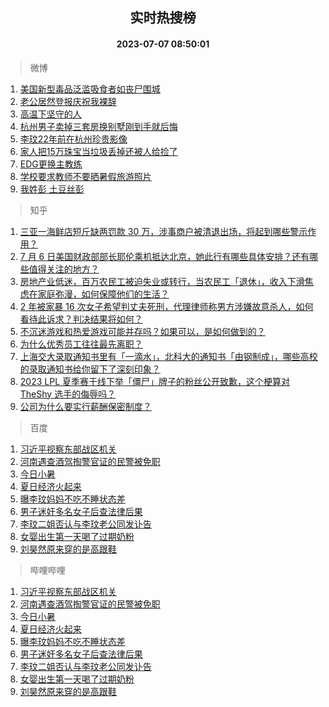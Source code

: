 <div align="center"><h2>实时热搜榜</h2><h4>2023-07-07 08:50:01</h4></div>

> 微博  

1. [美国新型毒品泛滥吸食者如丧尸围城](https://s.weibo.com/weibo?q=%23%E7%BE%8E%E5%9B%BD%E6%96%B0%E5%9E%8B%E6%AF%92%E5%93%81%E6%B3%9B%E6%BB%A5%E5%90%B8%E9%A3%9F%E8%80%85%E5%A6%82%E4%B8%A7%E5%B0%B8%E5%9B%B4%E5%9F%8E%23&t=31&band_rank=1&Refer=top)<br />
2. [老公居然登报庆祝我裸辞](https://s.weibo.com/weibo?q=%23%E8%80%81%E5%85%AC%E5%B1%85%E7%84%B6%E7%99%BB%E6%8A%A5%E5%BA%86%E7%A5%9D%E6%88%91%E8%A3%B8%E8%BE%9E%23&t=31&band_rank=2&Refer=top)<br />
3. [高温下坚守的人](https://s.weibo.com/weibo?q=%23%E9%AB%98%E6%B8%A9%E4%B8%8B%E5%9D%9A%E5%AE%88%E7%9A%84%E4%BA%BA%23&t=31&band_rank=3&Refer=top)<br />
4. [杭州男子卖掉三套房换别墅刚到手就后悔](https://s.weibo.com/weibo?q=%23%E6%9D%AD%E5%B7%9E%E7%94%B7%E5%AD%90%E5%8D%96%E6%8E%89%E4%B8%89%E5%A5%97%E6%88%BF%E6%8D%A2%E5%88%AB%E5%A2%85%E5%88%9A%E5%88%B0%E6%89%8B%E5%B0%B1%E5%90%8E%E6%82%94%23&t=31&band_rank=4&Refer=top)<br />
5. [李玟22年前在杭州珍贵影像](https://s.weibo.com/weibo?q=%23%E6%9D%8E%E7%8E%9F22%E5%B9%B4%E5%89%8D%E5%9C%A8%E6%9D%AD%E5%B7%9E%E7%8F%8D%E8%B4%B5%E5%BD%B1%E5%83%8F%23&t=31&band_rank=5&Refer=top)<br />
6. [家人把15万珠宝当垃圾丢掉还被人给捡了](https://s.weibo.com/weibo?q=%23%E5%AE%B6%E4%BA%BA%E6%8A%8A15%E4%B8%87%E7%8F%A0%E5%AE%9D%E5%BD%93%E5%9E%83%E5%9C%BE%E4%B8%A2%E6%8E%89%E8%BF%98%E8%A2%AB%E4%BA%BA%E7%BB%99%E6%8D%A1%E4%BA%86%23&t=31&band_rank=6&Refer=top)<br />
7. [EDG更换主教练](https://s.weibo.com/weibo?q=%23EDG%E6%9B%B4%E6%8D%A2%E4%B8%BB%E6%95%99%E7%BB%83%23&t=31&band_rank=7&Refer=top)<br />
8. [学校要求教师不要晒暑假旅游照片](https://s.weibo.com/weibo?q=%23%E5%AD%A6%E6%A0%A1%E8%A6%81%E6%B1%82%E6%95%99%E5%B8%88%E4%B8%8D%E8%A6%81%E6%99%92%E6%9A%91%E5%81%87%E6%97%85%E6%B8%B8%E7%85%A7%E7%89%87%23&t=31&band_rank=8&Refer=top)<br />
9. [我姓彭 土豆丝彭](https://s.weibo.com/weibo?q=%E6%88%91%E5%A7%93%E5%BD%AD%20%E5%9C%9F%E8%B1%86%E4%B8%9D%E5%BD%AD&t=31&band_rank=9&Refer=top)<br />

> 知乎  

1. [三亚一海鲜店短斤缺两罚款 30 万，涉事商户被清退出场，将起到哪些警示作用？](https://www.zhihu.com/question/610555575)<br />
2. [7 月 6 日美国财政部部长耶伦乘机抵达北京，她此行有哪些具体安排？还有哪些值得关注的地方？](https://www.zhihu.com/question/610702246)<br />
3. [房地产业低迷，百万农民工被迫失业或转行，当农民工「退休」，收入下滑焦虑在家庭弥漫，如何保障他们的生活？](https://www.zhihu.com/question/610633138)<br />
4. [2 年被家暴 16 次女子希望判丈夫死刑，代理律师称男方涉嫌故意杀人，如何看待此诉求？判决结果将如何？](https://www.zhihu.com/question/610619293)<br />
5. [不沉迷游戏和热爱游戏可能并存吗？如果可以，是如何做到的？](https://www.zhihu.com/question/602728740)<br />
6. [为什么优秀员工往往最先离职？](https://www.zhihu.com/question/385026167)<br />
7. [上海交大录取通知书里有「一滴水」，北科大的通知书「由钢制成」，哪些高校的录取通知书给你留下了深刻印象？](https://www.zhihu.com/question/610635358)<br />
8. [2023 LPL 夏季赛于线下举「僵尸」牌子的粉丝公开致歉，这个梗算对 TheShy 选手的侮辱吗？](https://www.zhihu.com/question/610480367)<br />
9. [公司为什么要实行薪酬保密制度？](https://www.zhihu.com/question/28079407)<br />

> 百度  

1. [习近平视察东部战区机关](https://www.baidu.com/s?wd=%E4%B9%A0%E8%BF%91%E5%B9%B3%E8%A7%86%E5%AF%9F%E4%B8%9C%E9%83%A8%E6%88%98%E5%8C%BA%E6%9C%BA%E5%85%B3&sa=fyb_news&rsv_dl=fyb_news)<br />
2. [河南遇查酒驾掏警官证的民警被免职](https://www.baidu.com/s?wd=%E6%B2%B3%E5%8D%97%E9%81%87%E6%9F%A5%E9%85%92%E9%A9%BE%E6%8E%8F%E8%AD%A6%E5%AE%98%E8%AF%81%E7%9A%84%E6%B0%91%E8%AD%A6%E8%A2%AB%E5%85%8D%E8%81%8C&sa=fyb_news&rsv_dl=fyb_news)<br />
3. [今日小暑](https://www.baidu.com/s?wd=%E4%BB%8A%E6%97%A5%E5%B0%8F%E6%9A%91&sa=fyb_news&rsv_dl=fyb_news)<br />
4. [夏日经济火起来](https://www.baidu.com/s?wd=%E5%A4%8F%E6%97%A5%E7%BB%8F%E6%B5%8E%E7%81%AB%E8%B5%B7%E6%9D%A5&sa=fyb_news&rsv_dl=fyb_news)<br />
5. [曝李玟妈妈不吃不睡状态差](https://www.baidu.com/s?wd=%E6%9B%9D%E6%9D%8E%E7%8E%9F%E5%A6%88%E5%A6%88%E4%B8%8D%E5%90%83%E4%B8%8D%E7%9D%A1%E7%8A%B6%E6%80%81%E5%B7%AE&sa=fyb_news&rsv_dl=fyb_news)<br />
6. [男子迷奸多名女子后查法律后果](https://www.baidu.com/s?wd=%E7%94%B7%E5%AD%90%E8%BF%B7%E5%A5%B8%E5%A4%9A%E5%90%8D%E5%A5%B3%E5%AD%90%E5%90%8E%E6%9F%A5%E6%B3%95%E5%BE%8B%E5%90%8E%E6%9E%9C&sa=fyb_news&rsv_dl=fyb_news)<br />
7. [李玟二姐否认与李玟老公同发讣告](https://www.baidu.com/s?wd=%E6%9D%8E%E7%8E%9F%E4%BA%8C%E5%A7%90%E5%90%A6%E8%AE%A4%E4%B8%8E%E6%9D%8E%E7%8E%9F%E8%80%81%E5%85%AC%E5%90%8C%E5%8F%91%E8%AE%A3%E5%91%8A&sa=fyb_news&rsv_dl=fyb_news)<br />
8. [女婴出生第一天喝了过期奶粉](https://www.baidu.com/s?wd=%E5%A5%B3%E5%A9%B4%E5%87%BA%E7%94%9F%E7%AC%AC%E4%B8%80%E5%A4%A9%E5%96%9D%E4%BA%86%E8%BF%87%E6%9C%9F%E5%A5%B6%E7%B2%89&sa=fyb_news&rsv_dl=fyb_news)<br />
9. [刘昊然原来穿的是高跟鞋](https://www.baidu.com/s?wd=%E5%88%98%E6%98%8A%E7%84%B6%E5%8E%9F%E6%9D%A5%E7%A9%BF%E7%9A%84%E6%98%AF%E9%AB%98%E8%B7%9F%E9%9E%8B&sa=fyb_news&rsv_dl=fyb_news)<br />

> 哔哩哔哩  

1. [习近平视察东部战区机关](https://www.baidu.com/s?wd=%E4%B9%A0%E8%BF%91%E5%B9%B3%E8%A7%86%E5%AF%9F%E4%B8%9C%E9%83%A8%E6%88%98%E5%8C%BA%E6%9C%BA%E5%85%B3&sa=fyb_news&rsv_dl=fyb_news)<br />
2. [河南遇查酒驾掏警官证的民警被免职](https://www.baidu.com/s?wd=%E6%B2%B3%E5%8D%97%E9%81%87%E6%9F%A5%E9%85%92%E9%A9%BE%E6%8E%8F%E8%AD%A6%E5%AE%98%E8%AF%81%E7%9A%84%E6%B0%91%E8%AD%A6%E8%A2%AB%E5%85%8D%E8%81%8C&sa=fyb_news&rsv_dl=fyb_news)<br />
3. [今日小暑](https://www.baidu.com/s?wd=%E4%BB%8A%E6%97%A5%E5%B0%8F%E6%9A%91&sa=fyb_news&rsv_dl=fyb_news)<br />
4. [夏日经济火起来](https://www.baidu.com/s?wd=%E5%A4%8F%E6%97%A5%E7%BB%8F%E6%B5%8E%E7%81%AB%E8%B5%B7%E6%9D%A5&sa=fyb_news&rsv_dl=fyb_news)<br />
5. [曝李玟妈妈不吃不睡状态差](https://www.baidu.com/s?wd=%E6%9B%9D%E6%9D%8E%E7%8E%9F%E5%A6%88%E5%A6%88%E4%B8%8D%E5%90%83%E4%B8%8D%E7%9D%A1%E7%8A%B6%E6%80%81%E5%B7%AE&sa=fyb_news&rsv_dl=fyb_news)<br />
6. [男子迷奸多名女子后查法律后果](https://www.baidu.com/s?wd=%E7%94%B7%E5%AD%90%E8%BF%B7%E5%A5%B8%E5%A4%9A%E5%90%8D%E5%A5%B3%E5%AD%90%E5%90%8E%E6%9F%A5%E6%B3%95%E5%BE%8B%E5%90%8E%E6%9E%9C&sa=fyb_news&rsv_dl=fyb_news)<br />
7. [李玟二姐否认与李玟老公同发讣告](https://www.baidu.com/s?wd=%E6%9D%8E%E7%8E%9F%E4%BA%8C%E5%A7%90%E5%90%A6%E8%AE%A4%E4%B8%8E%E6%9D%8E%E7%8E%9F%E8%80%81%E5%85%AC%E5%90%8C%E5%8F%91%E8%AE%A3%E5%91%8A&sa=fyb_news&rsv_dl=fyb_news)<br />
8. [女婴出生第一天喝了过期奶粉](https://www.baidu.com/s?wd=%E5%A5%B3%E5%A9%B4%E5%87%BA%E7%94%9F%E7%AC%AC%E4%B8%80%E5%A4%A9%E5%96%9D%E4%BA%86%E8%BF%87%E6%9C%9F%E5%A5%B6%E7%B2%89&sa=fyb_news&rsv_dl=fyb_news)<br />
9. [刘昊然原来穿的是高跟鞋](https://www.baidu.com/s?wd=%E5%88%98%E6%98%8A%E7%84%B6%E5%8E%9F%E6%9D%A5%E7%A9%BF%E7%9A%84%E6%98%AF%E9%AB%98%E8%B7%9F%E9%9E%8B&sa=fyb_news&rsv_dl=fyb_news)<br />
